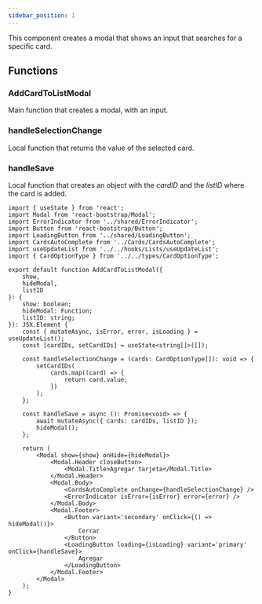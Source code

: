 ```yaml
---
sidebar_position: 1
---
```


This component creates a modal that shows an input that searches for a specific card.

## Functions

### AddCardToListModal

Main function that creates a modal, with an input.

### handleSelectionChange

Local function that returns the value of the selected card.

### handleSave

Local function that creates an object with the _cardID_ and the _listID_ where the card is added.

```tsx
import { useState } from 'react';
import Modal from 'react-bootstrap/Modal';
import ErrorIndicator from '../shared/ErrorIndicator';
import Button from 'react-bootstrap/Button';
import LoadingButton from '../shared/LoadingButton';
import CardsAutoComplete from '../Cards/CardsAutoComplete';
import useUpdateList from '../../hooks/Lists/useUpdateList';
import { CardOptionType } from '../../types/CardOptionType';

export default function AddCardToListModal({
    show,
    hideModal,
    listID
}: {
    show: boolean;
    hideModal: Function;
    listID: string;
}): JSX.Element {
    const { mutateAsync, isError, error, isLoading } = useUpdateList();
    const [cardIDs, setCardIDs] = useState<string[]>([]);

    const handleSelectionChange = (cards: CardOptionType[]): void => {
        setCardIDs(
            cards.map((card) => {
                return card.value;
            })
        );
    };

    const handleSave = async (): Promise<void> => {
        await mutateAsync({ cards: cardIDs, listID });
        hideModal();
    };

    return (
        <Modal show={show} onHide={hideModal}>
            <Modal.Header closeButton>
                <Modal.Title>Agregar tarjeta</Modal.Title>
            </Modal.Header>
            <Modal.Body>
                <CardsAutoComplete onChange={handleSelectionChange} />
                <ErrorIndicator isError={isError} error={error} />
            </Modal.Body>
            <Modal.Footer>
                <Button variant='secondary' onClick={() => hideModal()}>
                    Cerrar
                </Button>
                <LoadingButton loading={isLoading} variant='primary' onClick={handleSave}>
                    Agregar
                </LoadingButton>
            </Modal.Footer>
        </Modal>
    );
}
```